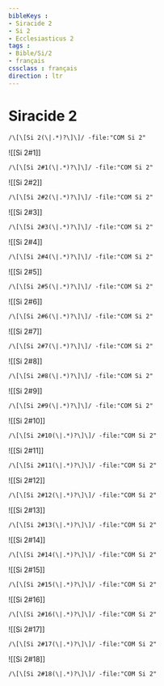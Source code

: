 ```yaml
---
bibleKeys : 
- Siracide 2
- Si 2
- Ecclesiasticus 2
tags : 
- Bible/Si/2
- français
cssclass : français
direction : ltr
---
```


# Siracide 2

```query
/\[\[Si 2(\|.*)?\]\]/ -file:"COM Si 2"
```



![[Si 2#1]]

```query
/\[\[Si 2#1(\|.*)?\]\]/ -file:"COM Si 2"
```

![[Si 2#2]]

```query
/\[\[Si 2#2(\|.*)?\]\]/ -file:"COM Si 2"
```

![[Si 2#3]]

```query
/\[\[Si 2#3(\|.*)?\]\]/ -file:"COM Si 2"
```

![[Si 2#4]]

```query
/\[\[Si 2#4(\|.*)?\]\]/ -file:"COM Si 2"
```

![[Si 2#5]]

```query
/\[\[Si 2#5(\|.*)?\]\]/ -file:"COM Si 2"
```

![[Si 2#6]]

```query
/\[\[Si 2#6(\|.*)?\]\]/ -file:"COM Si 2"
```

![[Si 2#7]]

```query
/\[\[Si 2#7(\|.*)?\]\]/ -file:"COM Si 2"
```

![[Si 2#8]]

```query
/\[\[Si 2#8(\|.*)?\]\]/ -file:"COM Si 2"
```

![[Si 2#9]]

```query
/\[\[Si 2#9(\|.*)?\]\]/ -file:"COM Si 2"
```

![[Si 2#10]]

```query
/\[\[Si 2#10(\|.*)?\]\]/ -file:"COM Si 2"
```

![[Si 2#11]]

```query
/\[\[Si 2#11(\|.*)?\]\]/ -file:"COM Si 2"
```

![[Si 2#12]]

```query
/\[\[Si 2#12(\|.*)?\]\]/ -file:"COM Si 2"
```

![[Si 2#13]]

```query
/\[\[Si 2#13(\|.*)?\]\]/ -file:"COM Si 2"
```

![[Si 2#14]]

```query
/\[\[Si 2#14(\|.*)?\]\]/ -file:"COM Si 2"
```

![[Si 2#15]]

```query
/\[\[Si 2#15(\|.*)?\]\]/ -file:"COM Si 2"
```

![[Si 2#16]]

```query
/\[\[Si 2#16(\|.*)?\]\]/ -file:"COM Si 2"
```

![[Si 2#17]]

```query
/\[\[Si 2#17(\|.*)?\]\]/ -file:"COM Si 2"
```

![[Si 2#18]]

```query
/\[\[Si 2#18(\|.*)?\]\]/ -file:"COM Si 2"
```

